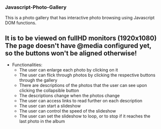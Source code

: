 ### Javascript-Photo-Gallery
This is a photo gallery that has interactive photo browsing using Javascript DOM functions.

**It is to be viewed on fullHD monitors (1920x1080)
The page doesn't have @media configured yet, so the buttons 
won't be aligned otherwise!**
---




- Functionalities:
   * The user can enlarge each photo by clicking on it
   * The user can flick through photos by clicking the respective buttons through the gallery
   * There are descriptions of the photos that the user can see upon clicking the collapsible button
   * The descriptions change when the photos change
   * The user can access links to read further on each description
   * The user can start a slideshow
   * The user can control the speed of the slideshow
   * The user can set the slideshow to loop, or to stop if it reaches the last photo in the album
